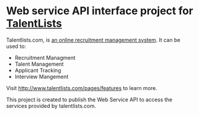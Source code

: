 Web service API interface project for [TalentLists](http://www.talentlists.com)
================================================================================

Talentlists.com, is [an online recruitment management system](http://www.talentlists.com). It can be used to:

* Recruitment Managment
* Talent Management
* Applicant Tracking
* Interview Mangement

Visit http://www.talentlists.com/pages/features to learn more.


This project is created to publish the Web Service API to access the services provided by talentlists.com.


